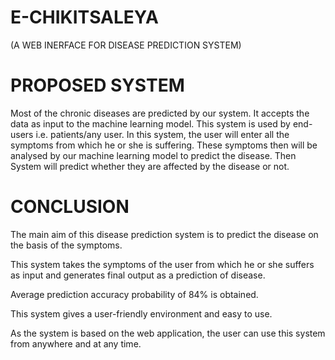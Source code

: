 # E-CHIKITSALEYA
(A WEB INERFACE FOR DISEASE PREDICTION SYSTEM)

# PROPOSED SYSTEM
Most of the chronic diseases are
predicted by our system. It accepts the
data as input to the machine learning
model. This system is used by end-users
i.e. patients/any user. In this system, the
user will enter all the symptoms from
which he or she is suffering. These
symptoms then will be analysed by our
machine learning model to predict the
disease. Then System will predict
whether they are affected by the disease
or not.

# CONCLUSION
The main aim of this disease prediction system is to predict the disease on
the basis of the symptoms.

This system takes the symptoms of the user from which he or she suffers
as input and generates final output as a prediction of disease.

Average prediction accuracy probability of 84% is obtained.

This system gives a user-friendly environment and easy to use.

As the system is based on the web application, the user can use this
system from anywhere and at any time.
